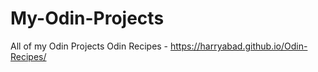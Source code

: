 # My-Odin-Projects
All of my Odin Projects
Odin Recipes - https://harryabad.github.io/Odin-Recipes/
